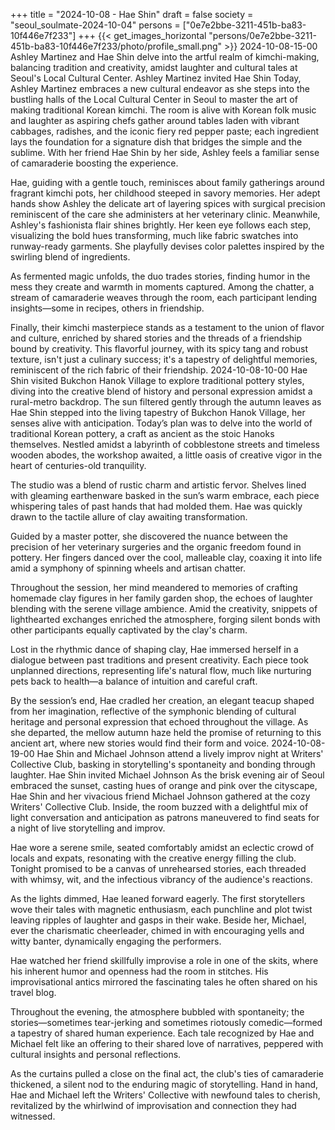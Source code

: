 +++
title = "2024-10-08 - Hae Shin"
draft = false
society = "seoul_soulmate-2024-10-04"
persons = ["0e7e2bbe-3211-451b-ba83-10f446e7f233"]
+++
{{< get_images_horizontal "persons/0e7e2bbe-3211-451b-ba83-10f446e7f233/photo/profile_small.png" >}}
2024-10-08-15-00
Ashley Martinez and Hae Shin delve into the artful realm of kimchi-making, balancing tradition and creativity, amidst laughter and cultural tales at Seoul's Local Cultural Center.
Ashley Martinez invited Hae Shin
Today, Ashley Martinez embraces a new cultural endeavor as she steps into the bustling halls of the Local Cultural Center in Seoul to master the art of making traditional Korean kimchi. The room is alive with Korean folk music and laughter as aspiring chefs gather around tables laden with vibrant cabbages, radishes, and the iconic fiery red pepper paste; each ingredient lays the foundation for a signature dish that bridges the simple and the sublime. With her friend Hae Shin by her side, Ashley feels a familiar sense of camaraderie boosting the experience.

Hae, guiding with a gentle touch, reminisces about family gatherings around fragrant kimchi pots, her childhood steeped in savory memories. Her adept hands show Ashley the delicate art of layering spices with surgical precision reminiscent of the care she administers at her veterinary clinic. Meanwhile, Ashley's fashionista flair shines brightly. Her keen eye follows each step, visualizing the bold hues transforming, much like fabric swatches into runway-ready garments. She playfully devises color palettes inspired by the swirling blend of ingredients. 

As fermented magic unfolds, the duo trades stories, finding humor in the mess they create and warmth in moments captured. Among the chatter, a stream of camaraderie weaves through the room, each participant lending insights—some in recipes, others in friendship.

Finally, their kimchi masterpiece stands as a testament to the union of flavor and culture, enriched by shared stories and the threads of a friendship bound by creativity. This flavorful journey, with its spicy tang and robust texture, isn't just a culinary success; it's a tapestry of delightful memories, reminiscent of the rich fabric of their friendship.
2024-10-08-10-00
Hae Shin visited Bukchon Hanok Village to explore traditional pottery styles, diving into the creative blend of history and personal expression amidst a rural-metro backdrop.
The sun filtered gently through the autumn leaves as Hae Shin stepped into the living tapestry of Bukchon Hanok Village, her senses alive with anticipation. Today’s plan was to delve into the world of traditional Korean pottery, a craft as ancient as the stoic Hanoks themselves. Nestled amidst a labyrinth of cobblestone streets and timeless wooden abodes, the workshop awaited, a little oasis of creative vigor in the heart of centuries-old tranquility.

The studio was a blend of rustic charm and artistic fervor. Shelves lined with gleaming earthenware basked in the sun’s warm embrace, each piece whispering tales of past hands that had molded them. Hae was quickly drawn to the tactile allure of clay awaiting transformation. 

Guided by a master potter, she discovered the nuance between the precision of her veterinary surgeries and the organic freedom found in pottery. Her fingers danced over the cool, malleable clay, coaxing it into life amid a symphony of spinning wheels and artisan chatter.

Throughout the session, her mind meandered to memories of crafting homemade clay figures in her family garden shop, the echoes of laughter blending with the serene village ambience. Amid the creativity, snippets of lighthearted exchanges enriched the atmosphere, forging silent bonds with other participants equally captivated by the clay's charm.

Lost in the rhythmic dance of shaping clay, Hae immersed herself in a dialogue between past traditions and present creativity. Each piece took unplanned directions, representing life's natural flow, much like nurturing pets back to health—a balance of intuition and careful craft. 

By the session’s end, Hae cradled her creation, an elegant teacup shaped from her imagination, reflective of the symphonic blending of cultural heritage and personal expression that echoed throughout the village. As she departed, the mellow autumn haze held the promise of returning to this ancient art, where new stories would find their form and voice.
2024-10-08-19-00
Hae Shin and Michael Johnson attend a lively improv night at Writers' Collective Club, basking in storytelling's spontaneity and bonding through laughter.
Hae Shin invited Michael Johnson
As the brisk evening air of Seoul embraced the sunset, casting hues of orange and pink over the cityscape, Hae Shin and her vivacious friend Michael Johnson gathered at the cozy Writers' Collective Club. Inside, the room buzzed with a delightful mix of light conversation and anticipation as patrons maneuvered to find seats for a night of live storytelling and improv.

Hae wore a serene smile, seated comfortably amidst an eclectic crowd of locals and expats, resonating with the creative energy filling the club. Tonight promised to be a canvas of unrehearsed stories, each threaded with whimsy, wit, and the infectious vibrancy of the audience's reactions.

As the lights dimmed, Hae leaned forward eagerly. The first storytellers wove their tales with magnetic enthusiasm, each punchline and plot twist leaving ripples of laughter and gasps in their wake. Beside her, Michael, ever the charismatic cheerleader, chimed in with encouraging yells and witty banter, dynamically engaging the performers.

Hae watched her friend skillfully improvise a role in one of the skits, where his inherent humor and openness had the room in stitches. His improvisational antics mirrored the fascinating tales he often shared on his travel blog.

Throughout the evening, the atmosphere bubbled with spontaneity; the stories—sometimes tear-jerking and sometimes riotously comedic—formed a tapestry of shared human experience. Each tale recognized by Hae and Michael felt like an offering to their shared love of narratives, peppered with cultural insights and personal reflections.

As the curtains pulled a close on the final act, the club's ties of camaraderie thickened, a silent nod to the enduring magic of storytelling. Hand in hand, Hae and Michael left the Writers' Collective with newfound tales to cherish, revitalized by the whirlwind of improvisation and connection they had witnessed.
